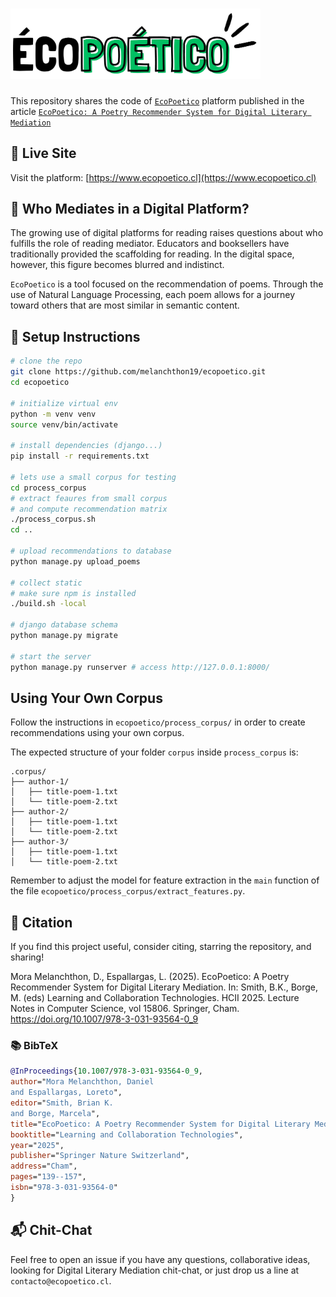 # <img src="./readme_assets/ecopoetico-sinfondo-grande.png" alt="Homepage Screenshot" width="400"/>

This repository shares the code of [`EcoPoetico`](https://www.ecopoetico.cl) platform published in the article [`EcoPoetico: A Poetry Recommender System for Digital Literary Mediation`](https://doi.org/10.1007/978-3-031-93564-0_9)

## 🔗 Live Site

Visit the platform: [https://www.ecopoetico.cl](https://www.ecopoetico.cl)

## 📖 Who Mediates in a Digital Platform?

The growing use of digital platforms for reading raises questions about who fulfills the role of reading mediator. Educators and booksellers have traditionally provided the scaffolding for reading. In the digital space, however, this figure becomes blurred and indistinct.

`EcoPoetico` is a tool focused on the recommendation of poems. Through the use of Natural Language Processing, each poem allows for a journey toward others that are most similar in semantic content.

## 🚀 Setup Instructions

```bash
# clone the repo
git clone https://github.com/melanchthon19/ecopoetico.git
cd ecopoetico

# initialize virtual env
python -m venv venv
source venv/bin/activate

# install dependencies (django...)
pip install -r requirements.txt

# lets use a small corpus for testing
cd process_corpus
# extract feaures from small corpus
# and compute recommendation matrix
./process_corpus.sh
cd ..

# upload recommendations to database
python manage.py upload_poems

# collect static
# make sure npm is installed
./build.sh -local

# django database schema
python manage.py migrate

# start the server
python manage.py runserver # access http://127.0.0.1:8000/
```

## Using Your Own Corpus

Follow the instructions in `ecopoetico/process_corpus/` in order to create recommendations using your own corpus.

The expected structure of your folder `corpus` inside `process_corpus` is:
```
.corpus/
├── author-1/
│   ├── title-poem-1.txt
│   └── title-poem-2.txt
├── author-2/
│   ├── title-poem-1.txt
│   └── title-poem-2.txt
├── author-3/
│   ├── title-poem-1.txt
│   └── title-poem-2.txt
```

Remember to adjust the model for feature extraction in the `main` function of the file `ecopoetico/process_corpus/extract_features.py`.

## 🙌 Citation

If you find this project useful, consider citing, starring the repository, and sharing!

Mora Melanchthon, D., Espallargas, L. (2025). EcoPoetico: A Poetry Recommender System for Digital Literary Mediation. In: Smith, B.K., Borge, M. (eds) Learning and Collaboration Technologies. HCII 2025. Lecture Notes in Computer Science, vol 15806. Springer, Cham. https://doi.org/10.1007/978-3-031-93564-0_9


### 📚 BibTeX

```bibtex
@InProceedings{10.1007/978-3-031-93564-0_9,
author="Mora Melanchthon, Daniel
and Espallargas, Loreto",
editor="Smith, Brian K.
and Borge, Marcela",
title="EcoPoetico: A Poetry Recommender System for Digital Literary Mediation",
booktitle="Learning and Collaboration Technologies",
year="2025",
publisher="Springer Nature Switzerland",
address="Cham",
pages="139--157",
isbn="978-3-031-93564-0"
}
```

## 📬 Chit-Chat
Feel free to open an issue if you have any questions, collaborative ideas, looking for Digital Literary Mediation chit-chat, or just drop us a line at `contacto@ecopoetico.cl`.


